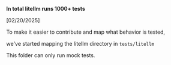 **In total litellm runs 1000+ tests** 

[02/20/2025]

To make it easier to contribute and map what behavior is tested,

we've started mapping the litellm directory in `tests/litellm` 

This folder can only run mock tests.